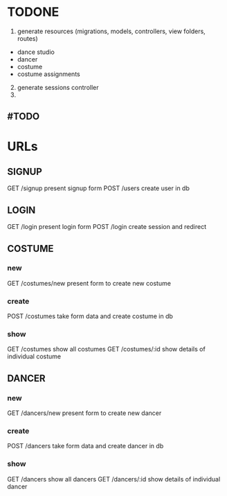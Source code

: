 # TODONE
1. generate resources (migrations, models, controllers, view folders, routes)
  - dance studio
  - dancer
  - costume
  - costume assignments

2. generate sessions controller
3. 

#TODO
- 

# URLs
## SIGNUP
GET /signup
    present signup form
POST /users
    create user in db

## LOGIN
GET /login
    present login form
POST /login
    create session and redirect

## COSTUME
### new
GET /costumes/new
    present form to create new costume
### create
POST /costumes
    take form data and create costume in db
### show
GET /costumes
    show all costumes
GET /costumes/:id
    show details of individual costume

## DANCER
### new
GET /dancers/new
    present form to create new dancer
### create
POST /dancers
    take form data and create dancer in db
### show
GET /dancers
    show all dancers
GET /dancers/:id
    show details of individual dancer